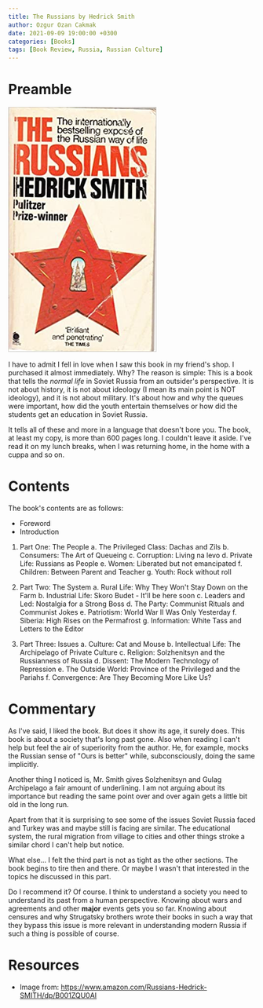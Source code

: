 ```yaml
---
title: The Russians by Hedrick Smith
author: Ozgur Ozan Cakmak
date: 2021-09-09 19:00:00 +0300
categories: [Books]
tags: [Book Review, Russia, Russian Culture]
---
```


# Preamble

![The Cover](/assets/img/the-russians.jpg)

I have to admit I fell in love when I saw this book in my friend's shop. I purchased it almost immediately. Why? The reason is simple: This is a book that tells the *normal life* in Soviet Russia from an outsider's perspective. It is not about history, it is not about ideology (I mean its main point is NOT ideology), and it is not about military. It's about how and why the queues were important, how did the youth entertain themselves or how did the students get an education in Soviet Russia.

It tells all of these and more in a language that doesn't bore you. The book, at least my copy, is more than 600 pages long. I couldn't leave it aside. I've read it on my lunch breaks, when I was returning home, in the home with a cuppa and so on. 

# Contents
The book's contents are as follows:

- Foreword
- Introduction


1. Part One: The People
	a. The Privileged Class: Dachas and Zils
	b. Consumers: The Art of Queueing
	c. Corruption: Living na levo
	d. Private Life: Russians as People
	e. Women: Liberated but not emancipated
	f. Children: Between Parent and Teacher
	g. Youth: Rock without roll
	
2. Part Two: The System
	a. Rural Life: Why They Won't Stay Down on the Farm
	b. Industrial Life: Skoro Budet - It'll be here soon
	c. Leaders and Led: Nostalgia for a Strong Boss
	d. The Party: Communist Rituals and Communist Jokes
	e. Patriotism: World War II Was Only Yesterday
	f. Siberia: High Rises on the Permafrost
	g. Information: White Tass and Letters to the Editor
	
3. Part Three: Issues
	a. Culture: Cat and Mouse
	b. Intellectual Life: The Archipelago of Private Culture
	c. Religion: Solzhenitsyn and the Russianness of Russia
	d. Dissent: The Modern Technology of Repression
	e. The Outside World: Province of the Privileged and the Pariahs
	f. Convergence: Are They Becoming More Like Us?

# Commentary
As I've said, I liked the book. But does it show its age, it surely does. This book is about a society that's long past gone. Also when reading I can't help but feel the air of superiority from the author. He, for example, mocks the Russian sense of "Ours is better" while, subconsciously, doing the same implicitly.

Another thing I noticed is, Mr. Smith gives Solzhenitsyn and Gulag Archipelago a fair amount of underlining. I am not arguing about its importance but reading the same point over and over again gets a little bit old in the long run.

Apart from that it is surprising to see some of the issues Soviet Russia faced and Turkey was and maybe still is facing are similar. The educational system, the rural migration from village to cities and other things stroke a similar chord I can't help but notice.

What else... I felt the third part is not as tight as the other sections. The book begins to tire then and there. Or maybe I wasn't that interested in the topics he discussed in this part. 

Do I recommend it? Of course. I think to understand a society you need to understand its past from a human perspective. Knowing about wars and agreements and other **major** events gets you so far. Knowing about censures and why Strugatsky brothers wrote their books in such a way that they bypass this issue is more relevant in understanding modern Russia if such a thing is possible of course.

# Resources
- Image from: https://www.amazon.com/Russians-Hedrick-SMITH/dp/B001ZQU0AI
